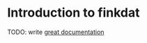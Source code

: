 # Introduction to finkdat

TODO: write [great documentation](http://jacobian.org/writing/what-to-write/)
